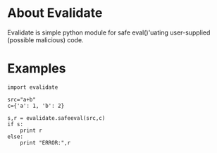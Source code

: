 # About Evalidate
Evalidate is simple python module for safe eval()'uating user-supplied (possible malicious) code.

# Examples
    import evalidate

    src="a+b"
    c={'a': 1, 'b': 2}

    s,r = evalidate.safeeval(src,c)
    if s:
        print r
    else:
        print "ERROR:",r
